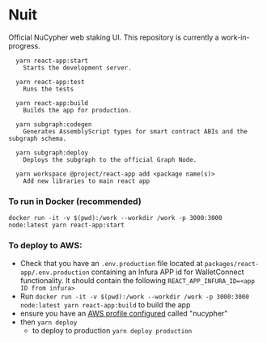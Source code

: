 # Nuit

Official NuCypher web staking UI.  This repository is currently a work-in-progress.

```
  yarn react-app:start
    Starts the development server.

  yarn react-app:test
    Runs the tests

  yarn react-app:build
    Builds the app for production.

  yarn subgraph:codegen
    Generates AssemblyScript types for smart contract ABIs and the subgraph schema.

  yarn subgraph:deploy
    Deploys the subgraph to the official Graph Node.

  yarn workspace @project/react-app add <package name(s)>
    Add new libraries to main react app
```

### To run in Docker (recommended)

```
docker run -it -v $(pwd):/work --workdir /work -p 3000:3000  node:latest yarn react-app:start

```


### To deploy to AWS:

* Check that you have an `.env.production` file located at `packages/react-app/.env.production` containing an Infura APP id for WalletConnect functionality. It should contain the following `REACT_APP_INFURA_ID=<app ID from infura>`
* Run `docker run -it -v $(pwd):/work --workdir /work -p 3000:3000  node:latest yarn react-app:build` to build the app
* ensure you have an [AWS profile configured](https://docs.aws.amazon.com/cli/latest/userguide/cli-configure-profiles.html) called "nucypher"
* then `yarn deploy`
   * to deploy to production `yarn deploy production`
